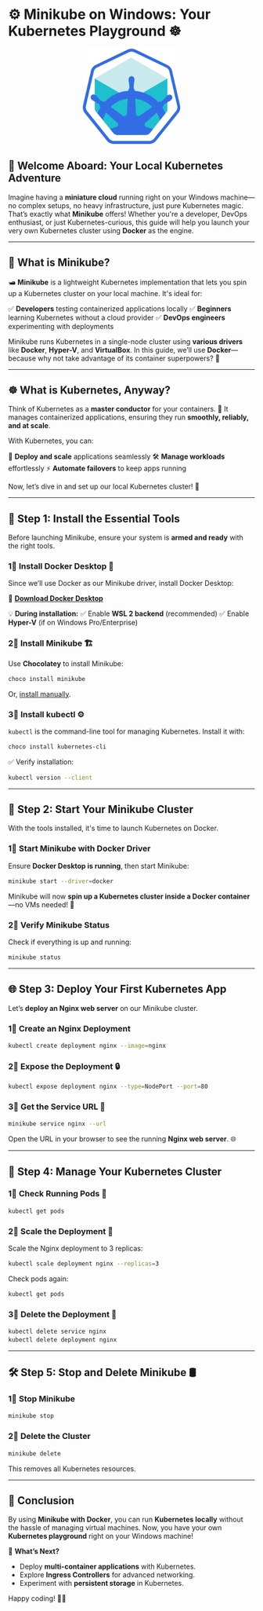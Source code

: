 # ⚙️ Minikube on Windows: Your Kubernetes Playground ☸️

<p align="center">
  <img src="MiniKube%20Odyssey,%20Kubernetes%20in%20Docker%20on%20Windows/assets/logo.png" alt="Minikube Logo" width="200" />
</p>



## 🌟 Welcome Aboard: Your Local Kubernetes Adventure

Imagine having a **miniature cloud** running right on your Windows machine—no complex setups, no heavy infrastructure, just pure Kubernetes magic. That’s exactly what **Minikube** offers! Whether you're a developer, DevOps enthusiast, or just Kubernetes-curious, this guide will help you launch your very own Kubernetes cluster using **Docker** as the engine.

---

## 🤔 What is Minikube?

🛥️ **Minikube** is a lightweight Kubernetes implementation that lets you spin up a Kubernetes cluster on your local machine. It's ideal for:

✅ **Developers** testing containerized applications locally
✅ **Beginners** learning Kubernetes without a cloud provider
✅ **DevOps engineers** experimenting with deployments

Minikube runs Kubernetes in a single-node cluster using **various drivers** like **Docker**, **Hyper-V**, and **VirtualBox**. In this guide, we’ll use **Docker**—because why not take advantage of its container superpowers? 🐳

---

## ☸️ What is Kubernetes, Anyway?

Think of Kubernetes as a **master conductor** for your containers. 🎠 It manages containerized applications, ensuring they run **smoothly, reliably, and at scale**.

With Kubernetes, you can:

🔄 **Deploy and scale** applications seamlessly
🛠️ **Manage workloads** effortlessly
⚡ **Automate failovers** to keep apps running

Now, let’s dive in and set up our local Kubernetes cluster! 🚀

---

## 🔧 Step 1: Install the Essential Tools

Before launching Minikube, ensure your system is **armed and ready** with the right tools.

### 1⃣ Install Docker Desktop 🐳

Since we’ll use Docker as our Minikube driver, install Docker Desktop:

🧰 **[Download Docker Desktop](https://www.docker.com/products/docker-desktop)**

💡 **During installation:**
✅ Enable **WSL 2 backend** (recommended)
✅ Enable **Hyper-V** (if on Windows Pro/Enterprise)

### 2⃣ Install Minikube 🏗️

Use **Chocolatey** to install Minikube:

```bash
choco install minikube
```

Or, [install manually](https://minikube.sigs.k8s.io/docs/start/).

### 3⃣ Install kubectl ⚙️

`kubectl` is the command-line tool for managing Kubernetes. Install it with:

```bash
choco install kubernetes-cli
```

✅ Verify installation:

```bash
kubectl version --client
```

---

## 🚀 Step 2: Start Your Minikube Cluster

With the tools installed, it's time to launch Kubernetes on Docker.

### 1⃣ Start Minikube with Docker Driver

Ensure **Docker Desktop is running**, then start Minikube:

```bash
minikube start --driver=docker
```

Minikube will now **spin up a Kubernetes cluster inside a Docker container**—no VMs needed! 🎉

### 2⃣ Verify Minikube Status

Check if everything is up and running:

```bash
minikube status
```

---

## 🌐 Step 3: Deploy Your First Kubernetes App

Let’s **deploy an Nginx web server** on our Minikube cluster.

### 1⃣ Create an Nginx Deployment

```bash
kubectl create deployment nginx --image=nginx
```

### 2⃣ Expose the Deployment 🔒

```bash
kubectl expose deployment nginx --type=NodePort --port=80
```

### 3⃣ Get the Service URL 🔗

```bash
minikube service nginx --url
```

Open the URL in your browser to see the running **Nginx web server**. 🌐

---

## 🔄 Step 4: Manage Your Kubernetes Cluster

### 1⃣ Check Running Pods 🗂

```bash
kubectl get pods
```

### 2⃣ Scale the Deployment 📏

Scale the Nginx deployment to 3 replicas:

```bash
kubectl scale deployment nginx --replicas=3
```

Check pods again:

```bash
kubectl get pods
```

### 3⃣ Delete the Deployment 🦜

```bash
kubectl delete service nginx
kubectl delete deployment nginx
```

---

## 🛠️ Step 5: Stop and Delete Minikube 🛢️

### 1⃣ Stop Minikube

```bash
minikube stop
```

### 2⃣ Delete the Cluster

```bash
minikube delete
```

This removes all Kubernetes resources.

---

## 🎯 Conclusion

By using **Minikube with Docker**, you can run **Kubernetes locally** without the hassle of managing virtual machines. Now, you have your own **Kubernetes playground** right on your Windows machine!

🚀 **What’s Next?**

-   Deploy **multi-container applications** with Kubernetes.
-   Explore **Ingress Controllers** for advanced networking.
-   Experiment with **persistent storage** in Kubernetes.

Happy coding! 🚀🙂
